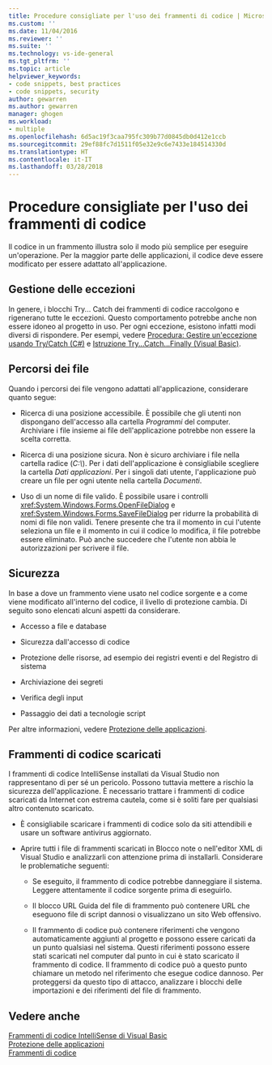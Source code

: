 ```yaml
---
title: Procedure consigliate per l'uso dei frammenti di codice | Microsoft Docs
ms.custom: ''
ms.date: 11/04/2016
ms.reviewer: ''
ms.suite: ''
ms.technology: vs-ide-general
ms.tgt_pltfrm: ''
ms.topic: article
helpviewer_keywords:
- code snippets, best practices
- code snippets, security
author: gewarren
ms.author: gewarren
manager: ghogen
ms.workload:
- multiple
ms.openlocfilehash: 6d5ac19f3caa795fc309b77d0845db0d412e1ccb
ms.sourcegitcommit: 29ef88fc7d1511f05e32e9c6e7433e184514330d
ms.translationtype: HT
ms.contentlocale: it-IT
ms.lasthandoff: 03/28/2018
---
```

# <a name="best-practices-for-using-code-snippets"></a>Procedure consigliate per l'uso dei frammenti di codice

Il codice in un frammento illustra solo il modo più semplice per eseguire un'operazione. Per la maggior parte delle applicazioni, il codice deve essere modificato per essere adattato all'applicazione.

## <a name="handling-exceptions"></a>Gestione delle eccezioni

In genere, i blocchi Try... Catch dei frammenti di codice raccolgono e rigenerano tutte le eccezioni. Questo comportamento potrebbe anche non essere idoneo al progetto in uso. Per ogni eccezione, esistono infatti modi diversi di rispondere. Per esempi, vedere [Procedura: Gestire un'eccezione usando Try/Catch (C#)](/dotnet/csharp/programming-guide/exceptions/how-to-handle-an-exception-using-try-catch) e [Istruzione Try...Catch...Finally (Visual Basic)](/dotnet/visual-basic/language-reference/statements/try-catch-finally-statement).

## <a name="file-locations"></a>Percorsi dei file

Quando i percorsi dei file vengono adattati all'applicazione, considerare quanto segue:

- Ricerca di una posizione accessibile. È possibile che gli utenti non dispongano dell'accesso alla cartella *Programmi* del computer. Archiviare i file insieme ai file dell'applicazione potrebbe non essere la scelta corretta.

- Ricerca di una posizione sicura. Non è sicuro archiviare i file nella cartella radice (*C:\\*). Per i dati dell'applicazione è consigliabile scegliere la cartella *Dati applicazioni*. Per i singoli dati utente, l'applicazione può creare un file per ogni utente nella cartella *Documenti*.

- Uso di un nome di file valido. È possibile usare i controlli <xref:System.Windows.Forms.OpenFileDialog> e <xref:System.Windows.Forms.SaveFileDialog> per ridurre la probabilità di nomi di file non validi. Tenere presente che tra il momento in cui l'utente seleziona un file e il momento in cui il codice lo modifica, il file potrebbe essere eliminato. Può anche succedere che l'utente non abbia le autorizzazioni per scrivere il file.

## <a name="security"></a>Sicurezza

In base a dove un frammento viene usato nel codice sorgente e a come viene modificato all'interno del codice, il livello di protezione cambia. Di seguito sono elencati alcuni aspetti da considerare.

- Accesso a file e database

- Sicurezza dall'accesso di codice

- Protezione delle risorse, ad esempio dei registri eventi e del Registro di sistema

- Archiviazione dei segreti

- Verifica degli input

- Passaggio dei dati a tecnologie script

Per altre informazioni, vedere [Protezione delle applicazioni](../ide/securing-applications.md).

## <a name="downloaded-code-snippets"></a>Frammenti di codice scaricati

I frammenti di codice IntelliSense installati da Visual Studio non rappresentano di per sé un pericolo. Possono tuttavia mettere a rischio la sicurezza dell'applicazione. È necessario trattare i frammenti di codice scaricati da Internet con estrema cautela, come si è soliti fare per qualsiasi altro contenuto scaricato.

- È consigliabile scaricare i frammenti di codice solo da siti attendibili e usare un software antivirus aggiornato.

- Aprire tutti i file di frammenti scaricati in Blocco note o nell'editor XML di Visual Studio e analizzarli con attenzione prima di installarli. Considerare le problematiche seguenti:

    - Se eseguito, il frammento di codice potrebbe danneggiare il sistema. Leggere attentamente il codice sorgente prima di eseguirlo.

    - Il blocco URL Guida del file di frammento può contenere URL che eseguono file di script dannosi o visualizzano un sito Web offensivo.

    - Il frammento di codice può contenere riferimenti che vengono automaticamente aggiunti al progetto e possono essere caricati da un punto qualsiasi nel sistema. Questi riferimenti possono essere stati scaricati nel computer dal punto in cui è stato scaricato il frammento di codice. Il frammento di codice può a questo punto chiamare un metodo nel riferimento che esegue codice dannoso. Per proteggersi da questo tipo di attacco, analizzare i blocchi delle importazioni e dei riferimenti del file di frammento.

## <a name="see-also"></a>Vedere anche

[Frammenti di codice IntelliSense di Visual Basic](/dotnet/visual-basic/developing-apps/using-ide/intellisense-code-snippets)  
[Protezione delle applicazioni](../ide/securing-applications.md)  
[Frammenti di codice](../ide/code-snippets.md)